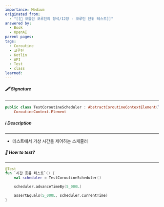 ```yaml
---
importance: Medium
originated from:
  - "[[📘 코틀린 코루틴의 정석/12장 - 코루틴 단위 테스트]]"
answered by:
  - Book
  - OpenAI
parent pages: 
tags:
  - Coroutine
  - 코루틴
  - Kotlin
  - API
  - Test
  - class
learned:
---
```

##### 🖋️ Signature
---
```Kotlin
public class TestCoroutineScheduler : AbstractCoroutineContextElement(TestCoroutineScheduler),
    CoroutineContext.Element
```

##### ℹ️ Description
---
- 테스트에서 가상 시간을 제어하는 스케줄러

##### 🧪 How to test?
---
```Kotlin
@Test
fun `시간 흐름 테스트`() {
	val scheduler = TestCoroutineScheduler()

	scheduler.advanceTimeBy(5_000L)

	assertEquals(5_000L, scheduler.currentTime)
}
```
